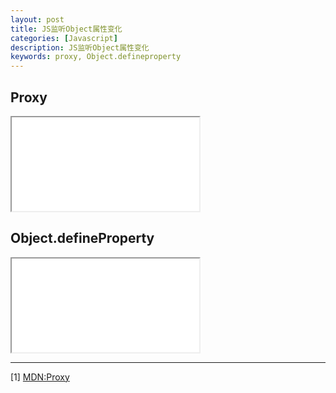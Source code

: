 ```yaml
---
layout: post
title: JS监听Object属性变化
categories: [Javascript]
description: JS监听Object属性变化
keywords: proxy, Object.defineproperty
---
```


## Proxy

<iframe name="codemirror" font-size="14" src="{{ site.url }}/packages/apps/codemirror/lib/index.html">
const obj = {
  name: 'jico',
  words: 'hola',
}
const handler = {
  get(obj, prop) {
    console.log('[get]obj: ', obj);
    console.log('[get]prop: ', prop);
    return obj[prop]
  },
  set(obj, prop, value) {
    console.log('[set]obj: ', obj);
    console.log('[set]prop: ', prop);
    console.log('[set]value: ', value);
    obj[prop] = value
  },
}
const proxy = new Proxy(obj, handler)
console.log('proxy.name: ', proxy.name);
proxy.words = 'hola!'
console.log('proxy.words: ', proxy.words);
</iframe>

## Object.defineProperty

<iframe name="codemirror" font-size="14" src="{{ site.url }}/packages/apps/codemirror/lib/index.html">
let value = 'jico'
const obj = Object.defineProperty(Object.create(null), 'name', {
  // this会被传入，不接受参数
  get() {
    console.log('[get]this: ', this);
    return value
  },
  // 接受一个参数
  set(newval) {
    console.log('[set]value: ', newval);
    value = newval
  },
})
console.log('obj.name1: ', obj.name);
obj.name = 'hola jico'
console.log('obj.name2: ', obj.name);
</iframe>

---

[1] [MDN:Proxy](https://developer.mozilla.org/zh-CN/docs/Web/JavaScript/Reference/Global_Objects/Proxy)